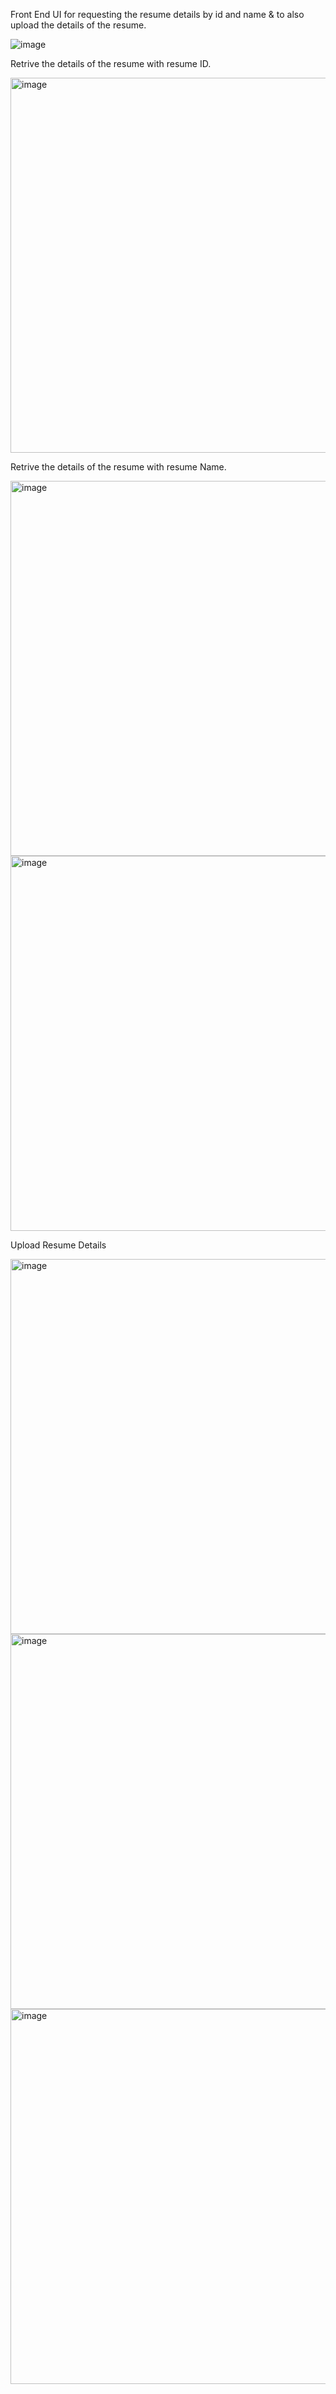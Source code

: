 Front End UI for requesting the resume details by id and name & to also upload the details of the resume.

![image](https://github.com/rihanshu/REST-react-nodejs-exp-sql/assets/37378354/55c04136-2997-4a9e-9305-70c44d6746e6) 





Retrive the details of the resume with resume ID.

<img width="600" alt="image" src="https://github.com/rihanshu/REST-react-nodejs-exp-sql/assets/37378354/477c3ac5-8cb3-49ef-8ccb-e533fd239e72">





Retrive the details of the resume with resume Name.

<img width="600" alt="image" src="https://github.com/rihanshu/REST-react-nodejs-exp-sql/assets/37378354/e143f71b-ac5f-4594-8e0b-f5388372b86f">
<img width="600" alt="image" src="https://github.com/rihanshu/REST-react-nodejs-exp-sql/assets/37378354/4ac432ab-7757-4268-881a-5195c718b877">





Upload Resume Details

<img width="600" alt="image" src="https://github.com/rihanshu/REST-react-nodejs-exp-sql/assets/37378354/28a0883e-b00e-4370-83d1-d624095cf5de">
<img width="600" alt="image" src="https://github.com/rihanshu/REST-react-nodejs-exp-sql/assets/37378354/8cf59c8a-3e5e-4f80-9d6d-7a734c726c3a">

<img width="600" alt="image" src="https://github.com/rihanshu/REST-react-nodejs-exp-sql/assets/37378354/6cd69554-1303-44c1-b9bd-94a5d1b60dbc">

